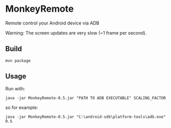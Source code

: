 # MonkeyRemote
Remote control your Android device via ADB

Warning: The screen updates are very slow (~1 frame per second).

## Build
    mvn package

## Usage
Run with:

    java -jar MonkeyRemote-0.5.jar "PATH TO ADB EXECUTABLE" SCALING_FACTOR

so for example:

    java -jar MonkeyRemote-0.5.jar "C:\android-sdk\platform-tools\adb.exe" 0.5


